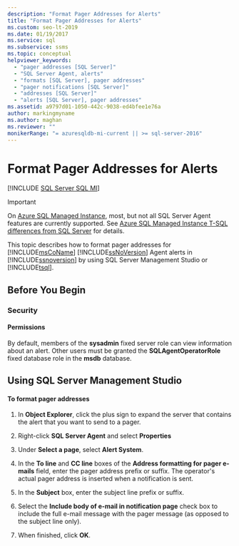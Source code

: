 ```yaml
---
description: "Format Pager Addresses for Alerts"
title: "Format Pager Addresses for Alerts"
ms.custom: seo-lt-2019
ms.date: 01/19/2017
ms.service: sql
ms.subservice: ssms
ms.topic: conceptual
helpviewer_keywords: 
  - "pager addresses [SQL Server]"
  - "SQL Server Agent, alerts"
  - "formats [SQL Server], pager addresses"
  - "pager notifications [SQL Server]"
  - "addresses [SQL Server]"
  - "alerts [SQL Server], pager addresses"
ms.assetid: a9797d01-1050-442c-9038-ed4bfee1e76a
author: markingmyname
ms.author: maghan
ms.reviewer: ""
monikerRange: "= azuresqldb-mi-current || >= sql-server-2016"
---
```

# Format Pager Addresses for Alerts
[!INCLUDE [SQL Server SQL MI](../../includes/applies-to-version/sql-asdbmi.md)]

> [!IMPORTANT]  
> On [Azure SQL Managed Instance](/azure/sql-database/sql-database-managed-instance), most, but not all SQL Server Agent features are currently supported. See [Azure SQL Managed Instance T-SQL differences from SQL Server](/azure/sql-database/sql-database-managed-instance-transact-sql-information#sql-server-agent) for details.

This topic describes how to format pager addresses for [!INCLUDE[msCoName](../../includes/msconame-md.md)] [!INCLUDE[ssNoVersion](../../includes/ssnoversion-md.md)] Agent alerts in [!INCLUDE[ssnoversion](../../includes/ssnoversion-md.md)] by using SQL Server Management Studio or [!INCLUDE[tsql](../../includes/tsql-md.md)].  
## <a name="BeforeYouBegin"></a>Before You Begin  
  
### <a name="Security"></a>Security  
  
#### <a name="Permissions"></a>Permissions  
By default, members of the **sysadmin** fixed server role can view information about an alert. Other users must be granted the **SQLAgentOperatorRole** fixed database role in the **msdb** database.  
  
## <a name="SSMSProcedure"></a>Using SQL Server Management Studio  
  
#### To format pager addresses  
  
1.  In **Object Explorer**, click the plus sign to expand the server that contains the alert that you want to send to a pager.  
  
2.  Right-click **SQL Server Agent** and select **Properties**  
  
3.  Under **Select a page**, select **Alert System**.  
  
4.  In the **To line** and **CC line** boxes of the **Address formatting for pager e-mails** field, enter the pager address prefix or suffix. The operator's actual pager address is inserted when a notification is sent.  
  
5.  In the **Subject** box, enter the subject line prefix or suffix.  
  
6.  Select the **Include body of e-mail in notification page** check box to include the full e-mail message with the pager message (as opposed to the subject line only).  
  
7.  When finished, click **OK**.  
